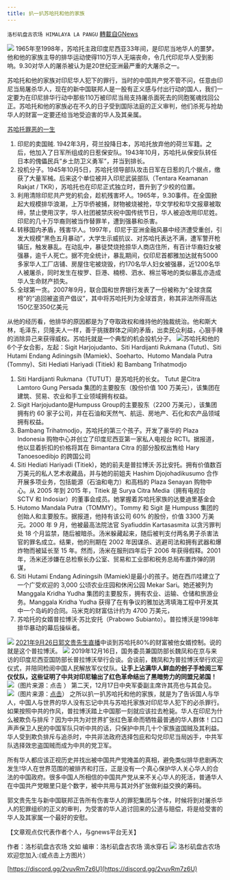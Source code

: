 ```yaml
---
title: 扒一扒苏哈托和他的家族
---
```

`洛杉矶盘古农场 HIMALAYA LA PANGU` [轉載自GNews](https://gnews.org/zh-hans/1570594/)

![](https://assets.gnews.org/wp-content/uploads/2021/10/图片1-7.jpg)
1965年至1998年，苏哈托主政印度尼西亚33年间，是印尼当地华人的噩梦。他和他的家族主导的排华运动使得110万华人无端丧命，令几代印尼华人受到影响。9.30对华人的屠杀被认为是20世纪亚洲最严重的大屠杀之一。

苏哈托和他的家族对印尼华人犯下的罪行，当时的中国共产党不管不问，任意由印尼当局屠杀华人，现在的新中国联邦人是一股有正义感与付出行动的国人，我们一定要为在印尼排华行动中那些110万被印尼当局支持屠杀面死去的同胞冤魂找回公正。苏哈托和他的家族必在不久的日子受到国际法庭的正义审判，他们杀死与抢劫华人的财富一定要还给当地受迫害的华人及其亲属。

[苏哈托罪恶的一生](https://zh.wikipedia.org/wiki/%E8%98%87%E5%93%88%E6%89%98)

1. 印尼的卖国贼. 1942年3月，荷兰投降日本，苏哈托放弃他的荷兰军籍。之后，他加入了日军所组成的日惹保安队。1943年10月，苏哈托从保安队转任日本的傀儡民兵“乡土防卫义勇军”，并当到排长。
2. 投机分子。1945年10月5日，苏哈托领导部队攻击日军在日惹的几个据点，缴获了大量军械。后来这个单位被并入印尼武装部队（Tentara Keamanan Rakjat / TKR），苏哈托也在印尼正式独立时，晋升到了少校的位置。
3. 利用清除印尼共产党的机会，趁机残害坏人。1965年，9.30事件。在全国掀起大规模排华浪潮，上万华侨被捕，财物被烧被抢，华文学校和华文报章被取缔，禁止使用汉字，华人社团被禁庆祝中国传统节日，华人被迫改用印尼姓。印尼的几十万华裔则被当作替罪羊，遭到强暴和杀害。
4. 转移国内矛盾，残害华人。1997年，印尼于亚洲金融风暴中经济遭受重创，引发大规模“黑色五月暴动”，大学生示威抗议、对苏哈托表达不满，遭军警开枪镇压，触发暴乱。在动乱中，暴徒焚烧抢掠华人商店住所，有百计华裔妇女被强暴，逾千人死亡。据不完全统计，暴乱期间，仅印尼首都雅加达就有5000多家华人工厂店铺、房屋住宅被烧毁，约170名华人妇女被强暴，近1200名华人被屠杀，同时发生在梭罗、巨港、楠榜、泗水、棉兰等地的类似暴乱亦造成华人生命财产损失。
5. 全球第一贪。2007年9月，联合国和世界银行发表了一份被称为“全球贪腐榜”的“追回被盗资产倡议”，其中将苏哈托列为全球首贪，称其非法所得高达150亿至350亿美元


从他的经历看，他排华的原因都是为了夺取政权和维持他的独裁统治。他和斯大林，毛泽东，贝隆夫人一样，善于挑拨群体之间的矛盾，出卖民众利益，心狠手辣的消除异己来获得威权。苏哈托就是一个典型的机会投机分子。
![](https://assets.gnews.org/wp-content/uploads/2021/10/图片2-2.jpg)苏哈托和他的6个子女合影，左起：Sigit Harjojudanto、Siti Hardijanti Rukmana (Tutut)、Siti Hutami Endang Adiningsih (Mamiek)、Soeharto、Hutomo Mandala Putra (Tommy)、Siti Hediati Hariyadi (Titiek) 和 Bambang Trihatmodjo
1. Siti Hardijanti Rukmana（TUTUT）是苏哈托的长女。 Tutut 是Citra Lamtoro Gung Persada 集团的主要股东（股份价值 100 万美元），该集团在建筑、贸易、农业和手工业领域拥有权益。
2. Sigit Harjojudanto是Humpuss Group的主要股东（2200 万美元），该集团拥有约 60 家子公司，并在石油和天然气、航运、房地产、石化和农产品领域拥有权益。
3. Bambang Trihatmodjo，苏哈托的第三个孩子。开发了豪华的 Plaza Indonesia 购物中心并创立了印度尼西亚第一家私人电视台 RCTI。据报道，他以显着折扣的价格将其在 Bimantara Citra 的部分股权出售给 Hary Tanoesoedibjo 的跨国公司
4. Siti Hediati Hariyadi (Titiek)，她的前夫是普拉博沃·苏比安托。拥有价值数百万美元的私人艺术收藏品，并与她的前姐夫 Hashim Djojohadikusumo 合作开展多项业务，包括能源（石油和电力）和高档的 Plaza Senayan 购物中心。从 2005 年到 2015 年，Titiek 是 Surya Citra Media（拥有电视台 SCTV 和 Indosiar）的董事会成员。她掌握着苏哈托家族的达曼迪里基金会
5. Hutomo Mandala Putra（TOMMY）。Tommy 和 Sigit 是 Humpuss 集团的创始人和主要股东。据报道，他持有该公司 60% 的股份，价值 3300 万美元。2000 年 9 月，他被最高法院法官 Syafiuddin Kartasasmita 以贪污罪判处 18 个月监禁，随后被暗杀。汤米躲藏起来，随后被判支付两名男子杀害法官的罪名成立。结果，他的刑期在 2002 年因谋杀、逃避司法和拥有武器和爆炸物而被延长至 15 年。然而，汤米在服刑四年后于 2006 年获得假释。2001 年，汤米还涉嫌在总检察长办公室、贸易和工业部和税务总局布置炸弹的阴谋，
6. Siti Hutami Endang Adiningsih (Mamiek)是最小的孩子。她在西爪哇建立了一个广受欢迎的 3,000 公顷农业庄园和休闲公园 Mekar Sari。她还被列为 Manggala Kridha Yudha 集团的主要股东，拥有农业、运输、仓储和旅游业务。Manggala Kridha Yudha 获得了在有争议的雅加达湾填海工程中开发其中一个岛屿的合同。马米克的财富估计约为 4700 万美元，
7. 苏哈托的女婿普拉博沃·苏比安托（Prabowo Subianto）。普拉博沃是1998年排华暴动的幕后操纵者。

![](https://assets.gnews.org/wp-content/uploads/2021/10/图片3-1.jpg)
[2021年9月26日郭文贵先生直播](https://gnews.org/zh-hans/1556387/)中谈到苏哈托80%的财富被他女婿控制。说的就是这个普拉博沃。
![](https://assets.gnews.org/wp-content/uploads/2021/10/图片4-1.jpg)
2019年12月16日，国务委员兼国防部长魏凤和在京与来访的印度尼西亚国防部长普拉博沃举行会谈。会谈前，魏凤和为普拉博沃举行欢迎仪式，并陪同检阅中国人民解放军仪仗队。**让手上沾满华人鲜血的刽子手检阅三军仪仗队，这些证明了中共对印尼输出了红色革命结出了黑暗势力的同盟兄弟国！**
![](https://assets.gnews.org/wp-content/uploads/2021/10/图片5-1.jpg)（图片来源：点击 ）
第二天，12月17日中央军委副主席许其亮也与其会见。
![](https://assets.gnews.org/wp-content/uploads/2021/10/图片6-1.jpg)（图片来源：[点击](http://www.xinhuanet.com/politics/leaders/2019-12/17/c_1125356359.htm)）
之所以扒一扒苏哈托和他的家族，就是为了告诉国人与华人，中国人与世界的华人没有忘记中共与苏哈托家族对印尼华人犯下的必杀罪行。如果按照中共的作风，普拉博沃踏上中国那一刻就应该拉去枪毙。华人在印尼为什么被欺负与排斥？因为中共为对世界扩张红色革命而牺牲最普通的华人群体！口口声声保卫人民的中国军队只听中共的话，只保护中共几十个家族盗国贼及其利益。华人受到欺负排斥与追杀时，中共非法政府选择包庇和勾兑印尼当局凶手，中共军队选择效忠盗国贼而成为中共的党卫军。

所有华人都应该正视历史并找出被中国共产党掩盖的真相，避免类似排华悲剧再次发生!华人在世界范围的被排齐和打压，正是没有一个真心保护华人关心华人的合法的中国政府。很多中国人所相信的中国共产党从来不关心华人的死活，普通华人在中国共产党眼里只是个数字，被中共用与其对外扩张做利益交换的筹码。

郭文贵先生与新中国联邦正告所有伤害华人的罪犯集团与个体，时候将到对屠杀华人的犯罪组织的正义的审判，为受害的华人追讨回来的公道与赔偿，将是给受害的华人及其家属一个最好的安慰。

【文章观点仅代表作者个人，与gnews平台无关】

作者：洛杉矶盘古农场 文如
编审：洛杉矶盘古农场 滴水穿石
![](https://assets.gnews.org/wp-content/uploads/2021/03/WhatsApp-Image-2021-06-26-at-22.05.30.jpeg)
洛杉矶盘古农场欢迎您加入:(或点击上方图片）

[https://discord.gg/2vuvRm7z6U](https://discord.gg/2vuvRm7z6U)
